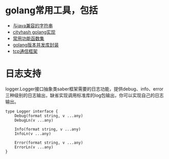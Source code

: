 # golang常用工具，包括

* [与java兼容的字符串](jcomp/README.md)
* [cityhash golang实现](hash/README.md)
* [常用功能函数集](utils/README.md)
* [golang版本并发库封装](gocc/README.md)
* [tcp通信框架](nfour/README.md)

# 日志支持

logger.Logger接口抽象类saber框架需要的日志功能，提供debug、info、error三种级别的日志输出，缺省实现调用标准库的log包输出，你可以实现自己的日志输出。

```
type Logger interface {
	Debug(format string, v ...any)
	DebugLn(v ...any)

	Info(format string, v ...any)
	InfoLn(v ...any)

	Error(format string, v ...any)
	ErrorLn(v ...any)
}
```